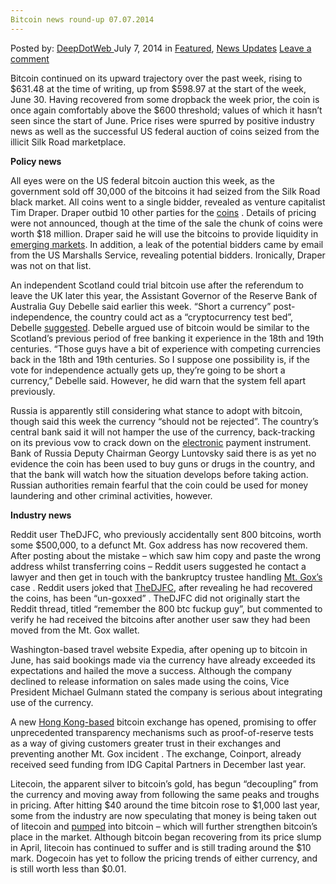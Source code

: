 ```yaml
---
Bitcoin news round-up 07.07.2014
---
```

<article class="post-listing post-6359 post type-post status-publish format-standard has-post-thumbnail hentry  tag-1800 tag-bitcoin tag-news tag-roundup">
    <div class="post-inner">
        <span>Posted by: <a href="https://www.deepdotweb.com/author/admin/" title="">DeepDotWeb </a></span>
    <span>July 7, 2014</span>
    <span>in <a href="https://www.deepdotweb.com/category/deepdot-news/" rel="category tag">Featured</a>, <a href="https://www.deepdotweb.com/category/news-updates/" rel="category tag">News Updates</a></span>
    <span><a href="https://www.deepdotweb.com/2014/07/07/bitcoin-news-round-06-07-2014/#respond">Leave a comment</a></span>
    </p>
    <div class="clear"></div>
    <div class="entry">
    <p>Bitcoin continued on its upward trajectory over the past week, rising to $631.48 at the time of writing, up from $598.97 at the start of the week, June 30. Having recovered from some dropback the week prior, the coin is once again comfortably above the $600 threshold; values of which it hasn’t seen since the start of June. Price rises were spurred by positive industry news as well as the successful US federal auction of coins seized from the illicit Silk Road marketplace.</p>
    <p><strong>Policy news</strong></p>
    <p>All eyes were on the US federal bitcoin auction this week, as the government sold off 30,000 of the bitcoins it had seized from the Silk Road black market. All coins went to a single bidder, revealed as venture capitalist Tim Draper. Draper outbid 10 other parties for the <a href="http://www.coindesk.com/us-marshals-one-auction-bidder-claimed-all-30000-silk-road-bitcoins/">coins</a> . Details of pricing were not announced, though at the time of the sale the chunk of coins were worth $18 million. Draper said he will use the bitcoins to provide liquidity in <a href="http://www.coindesk.com/tim-draper-revealed-silk-road-bitcoin-auction-winner/">emerging markets</a>. In addition, a leak of the potential bidders came by email from the US Marshalls Service, revealing potential bidders. Ironically, Draper was not on that list.</p>
    <p>An independent Scotland could trial bitcoin use after the referendum to leave the UK later this year, the Assistant Governor of the Reserve Bank of Australia Guy Debelle said earlier this week. “Short a currency” post-independence, the country could act as a “cryptocurrency test bed”, Debelle <a href="http://www.theguardian.com/technology/2014/jul/03/independent-scotland-bitcoin-testbed">suggested</a>. Debelle argued use of bitcoin would be similar to the Scotland’s previous period of free banking it experience in the 18th and 19th centuries. “Those guys have a bit of experience with competing currencies back in the 18th and 19th centuries. So I suppose one possibility is, if the vote for independence actually gets up, they&#8217;re going to be short a currency,” Debelle said. However, he did warn that the system fell apart previously.</p>
    <p>Russia is apparently still considering what stance to adopt with bitcoin, though said this week the currency “should not be rejected”. The country’s central bank said it will not hamper the use of the currency, back-tracking on its previous vow to crack down on the <a href="http://online.wsj.com/articles/russia-softens-stance-on-bitcoin-1404305139">electronic</a> payment instrument. Bank of Russia Deputy Chairman Georgy Luntovsky said there is as yet no evidence the coin has been used to buy guns or drugs in the country, and that the bank will watch how the situation develops before taking action. Russian authorities remain fearful that the coin could be used for money laundering and other criminal activities, however.</p>
    <p><strong>Industry news</strong></p>
    <p>Reddit user TheDJFC, who previously accidentally sent 800 bitcoins, worth some $500,000, to a defunct Mt. Gox address has now recovered them. After posting about the mistake – which saw him copy and paste the wrong address whilst transferring coins – Reddit users suggested he contact a lawyer and then get in touch with the bankruptcy trustee handling <a href="http://www.dailydot.com/lifestyle/800-bitcoin-recovered-mt-gox/">Mt. Gox’s</a> case . Reddit users joked that <a href="http://www.reddit.com/r/Bitcoin/comments/29tdt3/remember_the_800_btc_fuckup_guy/">TheDJFC</a>, after revealing he had recovered the coins, has been “un-goxxed” . TheDJFC did not originally start the Reddit thread, titled “remember the 800 btc fuckup guy”, but commented to verify he had received the bitcoins after another user saw they had been moved from the Mt. Gox wallet.</p>
    <p>Washington-based travel website Expedia, after opening up to bitcoin in June, has said bookings made via the currency have already exceeded its expectations and hailed the move a success. Although the company declined to release information on sales made using the coins, Vice President Michael Gulmann stated the company is serious about integrating use of the currency.</p>
    <p>A new <a href="http://www.coindesk.com/new-hong-kong-bitcoin-exchange-offers-customers-extreme-transparency-measures/">Hong Kong-based</a> bitcoin exchange has opened, promising to offer unprecedented transparency mechanisms such as proof-of-reserve tests as a way of giving customers greater trust in their exchanges and preventing another Mt. Gox incident . The exchange, Coinport, already received seed funding from IDG Capital Partners in December last year.</p>
    <p>Litecoin, the apparent silver to bitcoin’s gold, has begun “decoupling” from the currency and moving away from following the same peaks and troughs in pricing. After hitting $40 around the time bitcoin rose to $1,000 last year, some from the industry are now speculating that money is being taken out of litecoin and <a href="http://www.coindesk.com/litecoin-price-decouples-bitcoin-slump-continues/">pumped</a> into bitcoin – which will further strengthen bitcoin’s place in the market. Although bitcoin began recovering from its price slump in April, litecoin has continued to suffer and is still trading around the $10 mark. Dogecoin has yet to follow the pricing trends of either currency, and is still worth less than $0.01.</p>
    </div>
    <span style="display:none"><a href="https://www.deepdotweb.com/tag/06072014/" rel="tag">06072014</a> <a href="https://www.deepdotweb.com/tag/bitcoin/" rel="tag">bitcoin</a> <a href="https://www.deepdotweb.com/tag/news/" rel="tag">news</a> <a href="https://www.deepdotweb.com/tag/roundup/" rel="tag">roundup</a></span> <span style="display:none" class="updated">2014-07-07</span>
    <div style="display:none" class="vcard author" itemprop="author" itemscope itemtype="http://schema.org/Person"><strong class="fn" itemprop="name"><a href="https://www.deepdotweb.com/author/admin/" title="Posts by DeepDotWeb" rel="author">DeepDotWeb</a></strong></div>
    </div>
</article>

